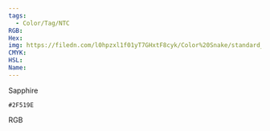 ```yaml
---
tags:
  - Color/Tag/NTC
RGB:
Hex:
img: https://filedn.com/l0hpzxl1f01yT7GHxtF8cyk/Color%20Snake/standard_csv_to_svg/%23/2F519E.svg
CMYK:
HSL:
Name:
---
```

Sapphire
```palette
#2F519E
```
RGB
